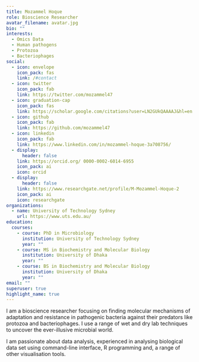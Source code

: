 ```yaml
---
title: Mozammel Hoque
role: Bioscience Researcher
avatar_filename: avatar.jpg
bio: ""
interests:
  - Omics Data
  - Human pathogens
  - Protozoa
  - Bacteriophages
social:
  - icon: envelope
    icon_pack: fas
    link: /#contact
  - icon: twitter
    icon_pack: fab
    link: https://twitter.com/mozammel47
  - icon: graduation-cap
    icon_pack: fas
    link: https://scholar.google.com/citations?user=LN2GUkQAAAAJ&hl=en
  - icon: github
    icon_pack: fab
    link: https://github.com/mozammel47
  - icon: linkedin
    icon_pack: fab
    link: https://www.linkedin.com/in/mozammel-hoque-3a708756/
  - display:
      header: false
    link: https://orcid.org/ 0000-0002-6014-6955
    icon_pack: ai
    icon: orcid
  - display:
      header: false
    link: https://www.researchgate.net/profile/M-Mozammel-Hoque-2
    icon_pack: ai
    icon: researchgate
organizations:
  - name: University of Technology Sydney
    url: https://www.uts.edu.au/
education:
  courses:
    - course: PhD in Microbiology
      institution: University of Technology Sydney
      year: ""
    - course: MS in Biochemistry and Molecular Biology
      institution: University of Dhaka
      year: ""
    - course: BS in Biochemistry and Molecular Biology
      institution: University of Dhaka
      year: ""
email: ""
superuser: true
highlight_name: true
---
```

<!--StartFragment-->

I am a bioscience researcher focusing on finding molecular mechanisms of adaptation and resistance in pathogenic bacteria against their predators like protozoa and bacteriophages. I use a range of wet and dry lab techniques to uncover the ever-illusive microbial world.

I am passionate about data analysis, experienced in analysing biological data set using command-line interface, R programming and, a range of other visualisation tools.

<!--EndFragment-->